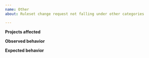 ```yaml
---
name: Other
about: Ruleset change request not falling under other categories

---
```


**Projects affected**

<!--
Please add links to Repology project(s) affected by this issue
-->

**Observed behavior**

**Expected behavior**
